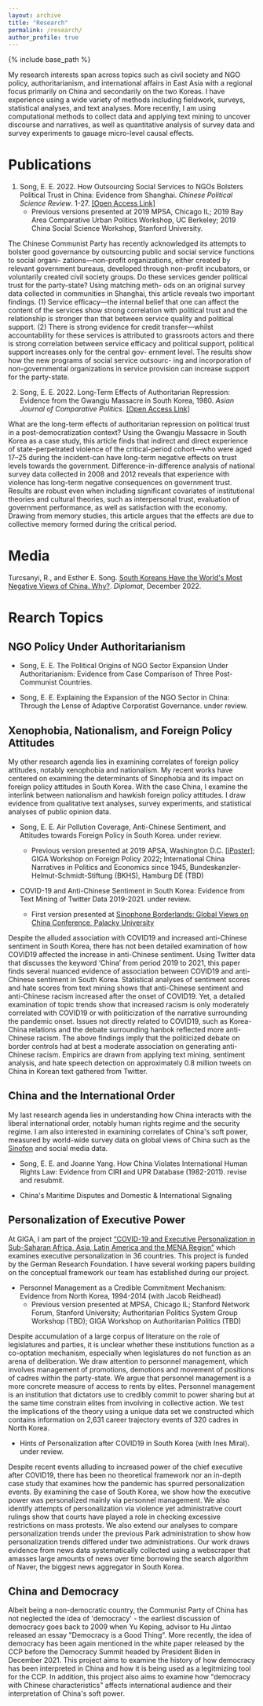 ```yaml
---
layout: archive
title: "Research"
permalink: /research/
author_profile: true
---
```


{% include base_path %}

My research interests span across topics such as civil society and NGO policy, authoritarianism, and international affairs in East Asia with a regional focus primarily on China and secondarily on the two Koreas. I have experience using a wide variety of methods including fieldwork, surveys, statistical analyses, and text analyses. More recently, I am using computational methods to collect data and applying text mining to uncover discourse and narratives, as well as quantitative analysis of survey data and survey experiments to gauage micro-level causal effects.

# Publications

1. Song, E. E. 2022. How Outsourcing Social Services to NGOs Bolsters Political Trust in China: Evidence from Shanghai. *Chinese Political Science Review*. 1-27. [[Open Access Link]](https://link.springer.com/article/10.1007/s41111-021-00207-z)    
    * Previous versions presented at 2019 MPSA, Chicago IL; 2019 Bay Area Comparative Urban Politics Workshop, UC Berkeley; 2019 China Social Science Workshop, Stanford University.

The Chinese Communist Party has recently acknowledged its attempts to bolster good governance by outsourcing public and social service functions to social organi- zations—non-profit organizations, either created by relevant government bureaus, developed through non-profit incubators, or voluntarily created civil society groups. Do these services gender political trust for the party-state? Using matching meth- ods on an original survey data collected in communities in Shanghai, this article reveals two important findings. (1) Service efficacy—the internal belief that one can affect the content of the services show strong correlation with political trust and the relationship is stronger than that between service quality and political support. (2) There is strong evidence for credit transfer—whilst accountability for these services is attributed to grassroots actors and there is strong correlation between service efficacy and political support, political support increases only for the central gov- ernment level. The results show how the new programs of social service outsourc- ing and incorporation of non-governmental organizations in service provision can increase support for the party-state.

2. Song, E. E. 2022. Long-Term Effects of Authoritarian Repression: Evidence from the Gwangju Massacre in South Korea, 1980. *Asian Journal of Comparative Politics*. [[Open Access Link]](https://journals.sagepub.com/doi/epub/10.1177/20578911221147994) 

What are the long-term effects of authoritarian repression on political trust in a post-democratization context? Using the Gwangju Massacre in South Korea as a case study, this article finds that indirect and direct experience of state-perpetrated violence of the critical-period cohort—who were aged 17–25 during the incident-can have long-term negative effects on trust levels towards the government. Difference-in-difference analysis of national survey data collected in 2008 and 2012 reveals that experience with violence has long-term negative consequences on government trust. Results are robust even when including significant covariates of institutional theories and cultural theories, such as interpersonal trust, evaluation of government performance, as well as satisfaction with the economy. Drawing from memory studies, this article argues that the effects are due to collective memory formed during the critical period.

# Media

Turcsanyi, R., and Esther E. Song. [South Koreans Have the World's Most Negative Views of China. Why?](https://thediplomat.com/2022/12/south-koreans-have-the-worlds-most-negative-views-of-china-why/). *Diplomat*, December 2022.

# Rearch Topics
## NGO Policy Under Authoritarianism

* Song, E. E. The Political Origins of NGO Sector Expansion Under Authoritarianism: Evidence from Case Comparison of Three Post-Communist Countries.

* Song, E. E. Explaining the Expansion of the NGO Sector in China: Through the Lense of Adaptive Corporatist Governance. under review.

## Xenophobia, Nationalism, and Foreign Policy Attitudes

My other research agenda lies in examining correlates of foreign policy attitudes, notably xenophobia and nationalism. My recent works have centered on examining the determinants of Sinophobia and its impact on foreign policy attitudes in South Korea. With the case China, I examine the interlink between nationalism and hawkish foreign policy attitudes. I draw evidence from qualitative text analyses, survey experiments, and statistical analyses of public opinion data.

* Song, E. E. Air Pollution Coverage, Anti-Chinese Sentiment, and Attitudes towards Foreign Policy in South Korea. under review.   
   * Previous version presented at 2019 APSA, Washington D.C. [[iPoster]](https://apsa2019-apsa.ipostersessions.com/default.aspx?s=DF-1D-34-3D-64-33-21-12-B0-42-57-A1-87-AC-68-E1); GIGA Workshop on Foreign Policy 2022; International China Narratives in Politics and Economics since 1945, Bundeskanzler-Helmut-Schmidt-Stiftung (BKHS), Hamburg DE (TBD)
   
* COVID-19 and Anti-Chinese Sentiment in South Korea: Evidence from Text Mining of Twitter Data 2019-2021. under review.   
   * First version presented at [Sinophone Borderlands: Global Views on China Conference, Palacky University](https://sinofon.cz/surveys/)

Despite the alluded association with COVID19 and increased anti-Chinese sentiment in South Korea, there has not been detailed examination of how COVID19 affected the increase in anti-Chinese sentiment. Using Twitter data that discusses the keyword ‘China’ from period 2019 to 2021, this paper finds several nuanced evidence of association between COVID19 and anti-Chinese sentiment in South Korea. Statistical analyses of sentiment scores and hate scores from text mining shows that anti-Chinese sentiment and anti-Chinese racism increased after the onset of COVID19. Yet, a detailed examination of topic trends show that increased racism is only moderately correlated with COVID19 or with politicization of the narrative surrounding the pandemic onset. Issues not directly related to COVID19, such as Korea-China relations and the debate surrounding hanbok reflected more anti-Chinese racism. The above findings imply that the politicized debate on border controls had at best a moderate association on generating anti-Chinese racism. Empirics are drawn from applying text mining, sentiment analysis, and hate speech detection on approximately 0.8 million tweets on China in Korean text gathered from Twitter.

## China and the International Order

My last research agenda lies in understanding how China interacts with the liberal international order, notably human rights regime and the security regime. I am also interested in examining correlates of China's soft power, measured by world-wide survey data on global views of China such as the [Sinofon](https://sinofon.cz/surveys/) and social media data.

* Song, E. E. and Joanne Yang. How China Violates International Human Rights Law: Evidence from CIRI and UPR Database (1982-2011). revise and resubmit.

* China's Maritime Disputes and Domestic & International Signaling

## Personalization of Executive Power

At GIGA, I am part of the project [“COVID-19 and Executive Personalization in Sub-Saharan Africa, Asia, Latin America and the MENA Region”](https://www.giga-hamburg.de/en/research-and-transfer/projects/covid-19-executive-personalization-sub-saharan-africa-asia-latin-america-mena-region) which examines executive personalization in 36 countries. This project is funded by the German Research Foundation. I have several working papers building on the conceptual framework our team has established during our project.

* Personnel Management as a Credible Commitment Mechanism: Evidence from North Korea, 1994-2014 (with Jacob Reidhead)
  * Previous version presented at MPSA, Chicago IL; Stanford Network Forum, Stanford University; Authoritarian Politics System Group Workshop (TBD); GIGA Workshop on Authoritarian Politics (TBD)

Despite accumulation of a large corpus of literature on the role of legislatures and parties, it is unclear whether these institutions function as a co-optation mechanism, especially when legislatures do not function as an arena of deliberation. We draw attention to personnel management, which involves management of promotions, demotions and movement of positions of cadres within the party-state. We argue that personnel management is a more concrete measure of access to rents by elites. Personnel management is an institution that dictators use to credibly commit to power sharing but at the same time constrain elites from involving in collective action. We test the implications of the theory using a unique data set we constructed which contains information on 2,631 career trajectory events of 320 cadres in North Korea.

* Hints of Personalization after COVID19 in South Korea (with Ines Miral). under review.

Despite recent events alluding to increased power of the chief executive after COVID19, there has been no theoretical framework nor an in-depth case study that examines how the pandemic has spurred personalization events. By examining the case of South Korea, we show how the executive power was personalized mainly via personnel management. We also identify attempts of personalization via violence yet administrative court rulings show that courts have played a role in checking excessive restrictions on mass protests. We also extend our analyses to compare personalization trends under the previous Park administration to show how personalization trends differed under two administrations. Our work draws evidence from news data systematically collected using a webscraper that amasses large amounts of news over time borrowing the search algorithm of Naver, the biggest news aggregator in South Korea.

## China and Democracy

Albeit being a non-democratic country, the Communist Party of China has not neglected the idea of 'democracy' - the earliest discussion of democracy goes back to 2009 when Yu Keping, advisor to Hu Jintao released an essay "Democracy is a Good Thing". More recently, the idea of democracy has been again mentioned in the white paper released by the CCP before the Democracy Summit headed by President Biden in December 2021. This project aims to examine the history of how democracy has been interpreted in China and how it is being used as a legitmizing tool for the CCP. In addition, this project also aims to examine how "democracy with Chinese characteristics" affects international audience and their interpretation of China's soft power.
